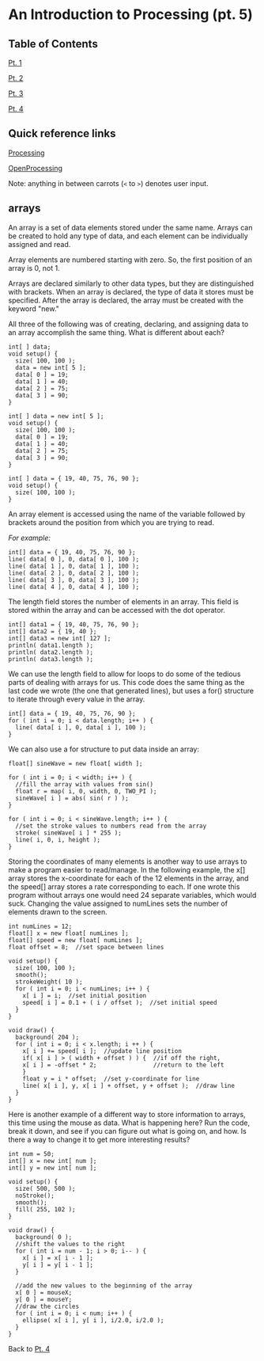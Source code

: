 # An Introduction to Processing (pt. 5)

## Table of Contents
[Pt. 1](pt1.md)

[Pt. 2](pt2.md)

[Pt. 3](pt3.md)

[Pt. 4](pt4.md)

## Quick reference links

[Processing](http://processing.org/)

[OpenProcessing](http://www.openprocessing.org/)

Note: anything in between carrots (`<` to `>`) denotes user input.

## arrays

An array is a set of data elements stored under the same name. Arrays can be created to hold any type of data, and each element can be individually assigned and read.

Array elements are numbered starting with zero. So, the first position of an array is 0, not 1.

Arrays are declared similarly to other data types, but they are distinguished with brackets. When an array is declared, the type of data it stores must be specified. After the array is declared, the array must be created with the keyword "new."

All three of the following was of creating, declaring, and assigning data to an array accomplish the same thing. What is different about each?

```
int[ ] data;
void setup() {
  size( 100, 100 );
  data = new int[ 5 ];
  data[ 0 ] = 19;
  data[ 1 ] = 40;
  data[ 2 ] = 75;
  data[ 3 ] = 90;
}

int[ ] data = new int[ 5 ];
void setup() {
  size( 100, 100 );
  data[ 0 ] = 19;
  data[ 1 ] = 40;
  data[ 2 ] = 75;
  data[ 3 ] = 90;
}

int[ ] data = { 19, 40, 75, 76, 90 };
void setup() {
  size( 100, 100 );
}
```

An array element is accessed using the name of the variable followed by brackets around the position from which you are trying to read.

*For example:*

```
int[] data = { 19, 40, 75, 76, 90 };
line( data[ 0 ], 0, data[ 0 ], 100 );
line( data[ 1 ], 0, data[ 1 ], 100 );
line( data[ 2 ], 0, data[ 2 ], 100 );
line( data[ 3 ], 0, data[ 3 ], 100 );
line( data[ 4 ], 0, data[ 4 ], 100 );
```

The length field stores the number of elements in an array. This field is stored within the array and can be accessed with the dot operator.

```
int[] data1 = { 19, 40, 75, 76, 90 };
int[] data2 = { 19, 40 };
int[] data3 = new int[ 127 ];
println( data1.length );
println( data2.length );
println( data3.length );
```

We can use the length field to allow for loops to do some of the tedious parts of dealing with arrays for us. This code does the same thing as the last code we wrote (the one that generated lines), but uses a for() structure to iterate through every value in the array.

```
int[] data = { 19, 40, 75, 76, 90 };
for ( int i = 0; i < data.length; i++ ) {
  line( data[ i ], 0, data[ i ], 100 );
}
```

We can also use a for structure to put data inside an array:

```
float[] sineWave = new float[ width ];

for ( int i = 0; i < width; i++ ) {
  //fill the array with values from sin()
  float r = map( i, 0, width, 0, TWO_PI );
  sineWave[ i ] = abs( sin( r ) );
}

for ( int i = 0; i < sineWave.length; i++ ) {
  //set the stroke values to numbers read from the array
  stroke( sineWave[ i ] * 255 );
  line( i, 0, i, height );
}
```

Storing the coordinates of many elements is another way to use arrays to make a program easier to read/manage. In the following example, the x[] array stores the x-coordinate for each of the 12 elements in the array, and the speed[] array stores a rate corresponding to each. If one wrote this program without arrays one would need 24 separate variables, which would suck. Changing the value assigned to numLines sets the number of elements drawn to the screen.

```
int numLines = 12;
float[] x = new float[ numLines ];
float[] speed = new float[ numLines ];
float offset = 8;  //set space between lines

void setup() {
  size( 100, 100 );
  smooth();
  strokeWeight( 10 );
  for ( int i = 0; i < numLines; i++ ) {
    x[ i ] = i;  //set initial position
    speed[ i ] = 0.1 + ( i / offset );  //set initial speed
  }
}

void draw() {
  background( 204 );
  for ( int i = 0; i < x.length; i ++ ) {
    x[ i ] += speed[ i ];  //update line position
    if( x[ i ] > ( width + offset ) ) {  //if off the right,
    x[ i ] = -offset * 2;                //return to the left
    }
    float y = i * offset;  //set y-coordinate for line
    line( x[ i ], y, x[ i ] + offset, y + offset );  //draw line
  }
}
```

Here is another example of a different way to store information to arrays, this time using the mouse as data. What is happening here? Run the code, break it down, and see if you can figure out what is going on, and how. Is there a way to change it to get more interesting results?

```
int num = 50;
int[] x = new int[ num ];
int[] y = new int[ num ];

void setup() {
  size( 500, 500 );
  noStroke();
  smooth();
  fill( 255, 102 );
}

void draw() {
  background( 0 );
  //shift the values to the right
  for ( int i = num - 1; i > 0; i-- ) {
    x[ i ] = x[ i - 1 ];
    y[ i ] = y[ i - 1 ];
  }
  
  //add the new values to the beginning of the array
  x[ 0 ] = mouseX;
  y[ 0 ] = mouseY;
  //draw the circles
  for ( int i = 0; i < num; i++ ) {
    ellipse( x[ i ], y[ i ], i/2.0, i/2.0 );
  }
}
```
Back to [Pt. 4](pt4.md)